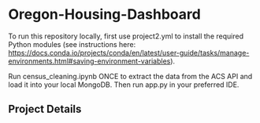 # Oregon-Housing-Dashboard

To run this repository locally, first use project2.yml to install the required Python modules (see instructions here: https://docs.conda.io/projects/conda/en/latest/user-guide/tasks/manage-environments.html#saving-environment-variables).

Run census_cleaning.ipynb ONCE to extract the data from the ACS API and load it into your local MongoDB. Then run app.py in your preferred IDE. 

## Project Details
